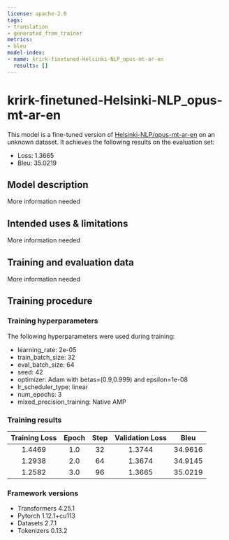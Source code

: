 ```yaml
---
license: apache-2.0
tags:
- translation
- generated_from_trainer
metrics:
- bleu
model-index:
- name: krirk-finetuned-Helsinki-NLP_opus-mt-ar-en
  results: []
---
```


<!-- This model card has been generated automatically according to the information the Trainer had access to. You
should probably proofread and complete it, then remove this comment. -->

# krirk-finetuned-Helsinki-NLP_opus-mt-ar-en

This model is a fine-tuned version of [Helsinki-NLP/opus-mt-ar-en](https://huggingface.co/Helsinki-NLP/opus-mt-ar-en) on an unknown dataset.
It achieves the following results on the evaluation set:
- Loss: 1.3665
- Bleu: 35.0219

## Model description

More information needed

## Intended uses & limitations

More information needed

## Training and evaluation data

More information needed

## Training procedure

### Training hyperparameters

The following hyperparameters were used during training:
- learning_rate: 2e-05
- train_batch_size: 32
- eval_batch_size: 64
- seed: 42
- optimizer: Adam with betas=(0.9,0.999) and epsilon=1e-08
- lr_scheduler_type: linear
- num_epochs: 3
- mixed_precision_training: Native AMP

### Training results

| Training Loss | Epoch | Step | Validation Loss | Bleu    |
|:-------------:|:-----:|:----:|:---------------:|:-------:|
| 1.4469        | 1.0   | 32   | 1.3744          | 34.9616 |
| 1.2938        | 2.0   | 64   | 1.3674          | 34.9145 |
| 1.2582        | 3.0   | 96   | 1.3665          | 35.0219 |


### Framework versions

- Transformers 4.25.1
- Pytorch 1.12.1+cu113
- Datasets 2.7.1
- Tokenizers 0.13.2

